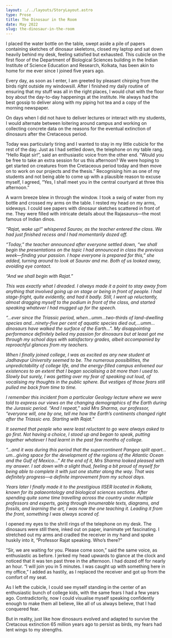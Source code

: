 ```yaml
---
layout: ./../layouts/StoryLayout.astro
type: Prose
title: The Dinosaur in the Room
date: May 2022
slug: the-dinosaur-in-the-room
---
```


I placed the water bottle on the table, swept aside a pile of papers containing sketches of dinosaur skeletons, closed my laptop and sat down heavily behind my desk, feeling satisfied but exhausted. This cubicle on the first floor of the Department of Biological Sciences building in the Indian Institute of Science Education and Research, Kolkata, has been akin to home for me ever since I joined five years ago.

Every day, as soon as I enter, I am greeted by pleasant chirping from the birds right outside my windowsill. After I finished my daily routine of ensuring that my stuff was all in the right places, I would chat with the floor boy about the day-to-day happenings at the institute. He always had the best gossip to deliver along with my piping hot tea and a copy of the morning newspaper.

On days when I did not have to deliver lectures or interact with my students, I would alternate between loitering around campus and working on collecting concrete data on the reasons for the eventual extinction of dinosaurs after the Cretaceous period.

Today was particularly tiring and I wanted to stay in my little cubicle for the rest of the day. Just as I had settled down, the telephone on my table rang. “Hello Rajat sir!”, said an enthusiastic voice from the other end. “Would you be free to take an extra session for us this afternoon? We were hoping to get started on creatures from the Cretaceous period today and then move on to work on our projects and the thesis.” Recognising him as one of my students and not being able to come up with a plausible reason to excuse myself, I agreed, “Yes, I shall meet you in the central courtyard at three this afternoon.”

A warm breeze blew in through the window. I took a swig of water from my bottle and crossed my arms on the table. I rested my head on my arms, sideways. I could see papers with dinosaur sketches scattered in front of me. They were filled with intricate details about the Rajasaurus—the most famous of Indian dinos.

*“Rajat, wake up!” whispered Saurav, as the teacher entered the class. We had just finished recess and I had momentarily dozed off.*

*“Today,” the teacher announced after everyone settled down, “we shall begin the presentations on the topic I had announced in class the previous week—finding your passion. I hope everyone is prepared for this,” she added, turning around to look at Saurav and me. Both of us looked away, avoiding eye contact.*

*“And we shall begin with Rajat.”*

*This was exactly what I dreaded. I always made it a point to stay away from anything that involved going up on stage or being in front of people. I had stage-fright, quite evidently, and had it badly. Still, I went up reluctantly, almost dragging myself to the podium in front of the class, and started speaking whatever I had mugged up for the speech.*

*“...ever since the Triassic period, when…umm…two-thirds of land-dwelling species and…ninety-five per cent of aquatic species died out,…umm… dinosaurs have walked the surface of the Earth…”. My disappointing performance definitely belied my passion for dinosaurs but at least got me through my school days with satisfactory grades, albeit accompanied by reproachful glances from my teachers.*

*When I finally joined college, I was as excited as any new student at Jadhavpur University seemed to be. The numerous possibilities, the unpredictability of college life, and the energy-filled campus enlivened our existences to an extent that I began socialising a bit more than I used to. Slowly but surely, I was getting over my fear of speaking out loud, of vocalising my thoughts in the public sphere. But vestiges of those fears still pulled me back from time to time.*

*I remember this incident from a particular Geology lecture where we were told to express our views on the changing demographics of the Earth during the Jurassic period. “And I repeat,” said Mrs Sharma, our professor, “everyone will, one by one, tell me how the Earth’s continents changed right after the Triassic era. Starting with Rajat.”* 

*It seemed that people who were least reluctant to go were always asked to go first. Not having a choice, I stood up and began to speak, putting together whatever I had learnt in the past few months of college.* 

*“...and it was during this period that the supercontinent Pangea split apart…um…giving space for the development of the regions of the Atlantic Ocean and the Gulf of Mexico…” At the end of it, Mrs Sharma looked pleased with my answer. I sat down with a slight thud, feeling a bit proud of myself for being able to complete it with just one stutter along the way. That was definitely progress—a definite improvement from my school days.*

*Years later I finally made it to the prestigious IISER located in Kolkata, known for its palaeontology and biological sciences sections. After spending quite some time travelling across the country under multiple professors and experts, going through innumerable texts, diagrams, and fossils, and learning the art, I was now the one teaching it. Leading it from the front, something I was always scared of.*

I opened my eyes to the shrill rings of the telephone on my desk. The dinosaurs were still there, inked out on paper, inanimate yet fascinating. I stretched out my arms and cradled the receiver in my hand and spoke huskily into it, “Professor Rajat speaking. Who’s there?”

“Sir, we are waiting for you. Please come soon,” said the same voice, as enthusiastic as before. I jerked my head upwards to glance at the clock and noticed that it was ten past three in the afternoon. I had dozed off for nearly an hour. “I will join you in 5 minutes. I was caught up with something here in my office,” I added as hastily, as I replaced the receiver and got up from the comfort of my seat.

As I left the cubicle, I could see myself standing in the center of an enthusiastic bunch of college kids, with the same fears I had a few years ago. Contradictorily, now I could visualise myself speaking confidently enough to make them all believe, like all of us always believe, that I had conquered fear. 

But in reality, just like how dinosaurs evolved and adapted to survive the Cretacous extinction 65 million years ago to persist as birds, my fears had lent wings to my strengths.


